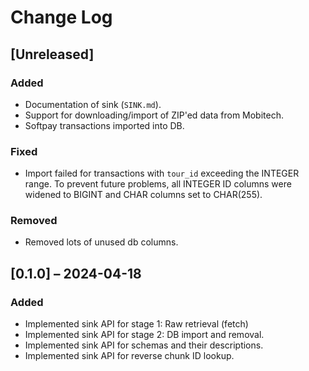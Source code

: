 # Change Log

## [Unreleased]

### Added
- Documentation of sink (`SINK.md`).
- Support for downloading/import of ZIP'ed data from Mobitech.
- Softpay transactions imported into DB.

### Fixed
- Import failed for transactions with `tour_id` exceeding the INTEGER
  range. To prevent future problems, all INTEGER ID columns were
  widened to BIGINT and CHAR columns set to CHAR(255).

### Removed
- Removed lots of unused db columns.

## [0.1.0] – 2024-04-18
### Added
- Implemented sink API for stage 1: Raw retrieval (fetch)
- Implemented sink API for stage 2: DB import and removal.
- Implemented sink API for schemas and their descriptions.
- Implemented sink API for reverse chunk ID lookup.

